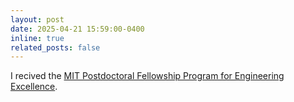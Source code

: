 ```yaml
---
layout: post
date: 2025-04-21 15:59:00-0400
inline: true
related_posts: false
---
```


I recived the <a href="https://engineering.mit.edu/the-mit-postdoctoral-fellowship-program-for-engineering-excellence/">MIT Postdoctoral Fellowship Program for Engineering Excellence</a>.

